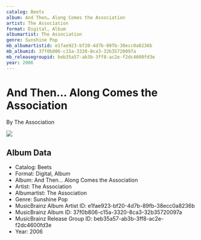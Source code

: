 ```yaml
---
catalog: Beets
album: And Then… Along Comes the Association
artist: The Association
format: Digital, Album
albumartist: The Association
genre: Sunshine Pop
mb_albumartistid: e1fae923-bf20-4d7b-89fb-38ecc0a8236b
mb_albumid: 37f0b806-c15a-3320-8ca3-32b35720097a
mb_releasegroupid: beb35a57-ab3b-3ff8-ac2e-f2dc4600fd3e
year: 2006
---
```


# And Then… Along Comes the Association

By The Association

![](../../assets/beetscovers/The_Association-And_Then…_Along_Comes_the_Association.jpg)

## Album Data

- Catalog: Beets
- Format: Digital, Album
- Album: And Then… Along Comes the Association
- Artist: The Association
- Albumartist: The Association
- Genre: Sunshine Pop
- MusicBrainz Album Artist ID: e1fae923-bf20-4d7b-89fb-38ecc0a8236b
- MusicBrainz Album ID: 37f0b806-c15a-3320-8ca3-32b35720097a
- MusicBrainz Release Group ID: beb35a57-ab3b-3ff8-ac2e-f2dc4600fd3e
- Year: 2006


